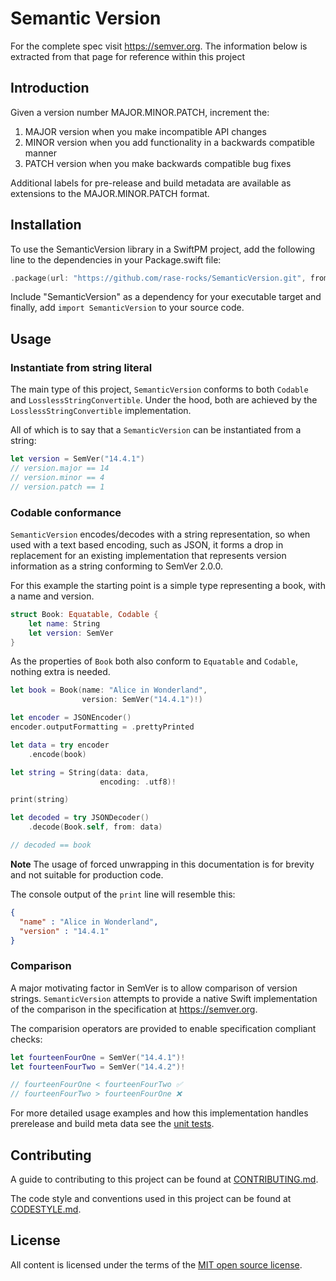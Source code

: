 # Semantic Version

For the complete spec visit https://semver.org. The information below is extracted from that page for reference within this project

## Introduction

Given a version number MAJOR.MINOR.PATCH, increment the:

1. MAJOR version when you make incompatible API changes
1. MINOR version when you add functionality in a backwards compatible manner
1. PATCH version when you make backwards compatible bug fixes

Additional labels for pre-release and build metadata are available as extensions to the MAJOR.MINOR.PATCH format.

## Installation

To use the SemanticVersion library in a SwiftPM project, add the following line to the dependencies in your Package.swift file:

```swift
.package(url: "https://github.com/rase-rocks/SemanticVersion.git", from: "1.0.0"),
```

Include "SemanticVersion" as a dependency for your executable target and finally, add `import SemanticVersion` to your source code.

## Usage

### Instantiate from string literal

The main type of this project, `SemanticVersion` conforms to both `Codable` and `LosslessStringConvertible`. Under the hood, both are achieved by the `LosslessStringConvertible` implementation.

All of which is to say that a `SemanticVersion` can be instantiated from a string:

```swift
let version = SemVer("14.4.1")
// version.major == 14
// version.minor == 4
// version.patch == 1
```

### Codable conformance

`SemanticVersion` encodes/decodes with a string representation, so when used with a text based encoding, such as JSON, it forms a drop in replacement for an existing implementation that represents version information as a string conforming to SemVer 2.0.0.

For this example the starting point is a simple type representing a book, with a name and version.

```swift
struct Book: Equatable, Codable {
    let name: String
    let version: SemVer
}
```

As the properties of `Book` both also conform to `Equatable` and `Codable`, nothing extra is needed.

```swift
let book = Book(name: "Alice in Wonderland", 
                version: SemVer("14.4.1")!)

let encoder = JSONEncoder()
encoder.outputFormatting = .prettyPrinted

let data = try encoder
    .encode(book)

let string = String(data: data,
                    encoding: .utf8)!

print(string)

let decoded = try JSONDecoder()
    .decode(Book.self, from: data)

// decoded == book
```

**Note** The usage of forced unwrapping in this documentation is for brevity and not suitable for production code.

The console output of the `print` line will resemble this:

```json
{
  "name" : "Alice in Wonderland",
  "version" : "14.4.1"
}
```

### Comparison

A major motivating factor in SemVer is to allow comparison of version strings. `SemanticVersion` attempts to provide a native Swift implementation of the comparison in the specification at https://semver.org.

The comparision operators are provided to enable specification compliant checks:

```swift
let fourteenFourOne = SemVer("14.4.1")!
let fourteenFourTwo = SemVer("14.4.2")!

// fourteenFourOne < fourteenFourTwo ✅
// fourteenFourTwo > fourteenFourOne ❌
```

For more detailed usage examples and how this implementation handles prerelease and build meta data see the [unit tests](https://github.com/rase-rocks/SemanticVersion/blob/main/Tests/SemanticVersionTests/SemanticVersionComparableTests.swift).

## Contributing

A guide to contributing to this project can be found at [CONTRIBUTING.md](https://github.com/rase-rocks/SemanticVersion/blob/main/CONTRIBUTING.md).

The code style and conventions used in this project can be found at [CODESTYLE.md](https://github.com/rase-rocks/SemanticVersion/blob/main/CODESTYLE.md).

## License

All content is licensed under the terms of the [MIT open source license](https://github.com/rase-rocks/SemanticVersion/blob/main/LICENSE.txt).
